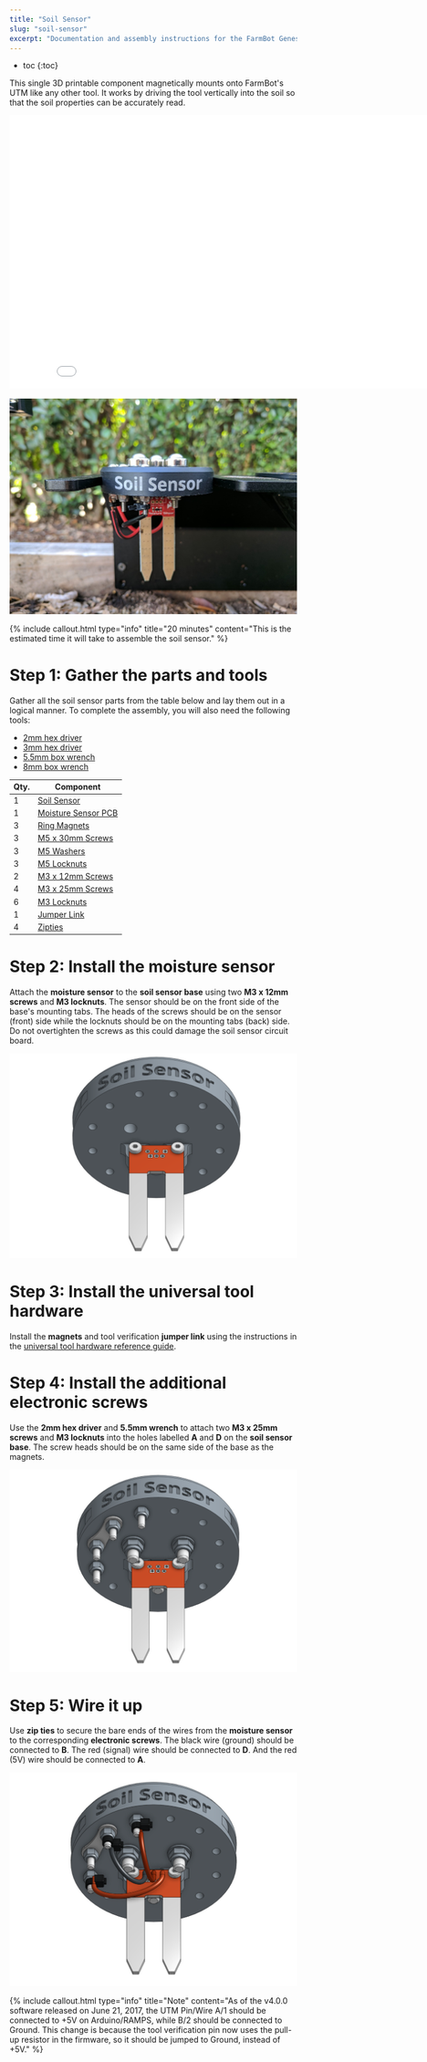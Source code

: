 ```yaml
---
title: "Soil Sensor"
slug: "soil-sensor"
excerpt: "Documentation and assembly instructions for the FarmBot Genesis soil sensor"
---
```


* toc
{:toc}

This single 3D printable component magnetically mounts onto FarmBot's UTM like any other tool. It works by driving the tool vertically into the soil so that the soil properties can be accurately read.

<iframe class="embedly-embed" src="//cdn.embedly.com/widgets/media.html?src=https%3A%2F%2Fwww.youtube.com%2Fembed%2Fp6CPnJoHf8E%3Ffeature%3Doembed&url=http%3A%2F%2Fwww.youtube.com%2Fwatch%3Fv%3Dp6CPnJoHf8E&image=https%3A%2F%2Fi.ytimg.com%2Fvi%2Fp6CPnJoHf8E%2Fhqdefault.jpg&key=02466f963b9b4bb8845a05b53d3235d7&type=text%2Fhtml&schema=youtube" width="854" height="480" scrolling="no" frameborder="0" allowfullscreen></iframe>



![Soil Sensor.jpg](Soil_Sensor.jpg)



{%
include callout.html
type="info"
title="20 minutes"
content="This is the estimated time it will take to assemble the soil sensor."
%}



# Step 1: Gather the parts and tools

Gather all the soil sensor parts from the table below and lay them out in a logical manner. To complete the assembly, you will also need the following tools:

* [2mm hex driver](../../Extras/bom/miscellaneous.md#2mm-hex-driver)
* [3mm hex driver](../../Extras/bom/miscellaneous.md#3mm-hex-driver)
* [5.5mm box wrench](../../Extras/bom/miscellaneous.md#5-5mm-box-wrench)
* [8mm box wrench](../../Extras/bom/miscellaneous.md#8mm-box-wrench)

|Qty.                          |Component                     |
|------------------------------|------------------------------|
|1                             |[Soil Sensor](../../Extras/bom/plastic-parts.md#soil-sensor)
|1                             |[Moisture Sensor PCB](../../Extras/bom/electronics-and-wiring.md#soil-sensor)
|3                             |[Ring Magnets](../../Extras/bom/miscellaneous.md#ring-magnets)
|3                             |[M5 x 30mm Screws](../../Extras/bom/fasteners-and-hardware.md#m5-screws)
|3                             |[M5 Washers](../../Extras/bom/fasteners-and-hardware.md#m5-washers)
|3                             |[M5 Locknuts](../../Extras/bom/fasteners-and-hardware.md#m5-locknuts)
|2                             |[M3 x 12mm Screws](../../Extras/bom/fasteners-and-hardware.md#m3-screws)
|4                             |[M3 x 25mm Screws](../../Extras/bom/fasteners-and-hardware.md#m3-screws)
|6                             |[M3 Locknuts](../../Extras/bom/fasteners-and-hardware.md#m3-locknuts)
|1                             |[Jumper Link](../../Extras/bom/electronics-and-wiring.md#jumper-links)
|4                             |[Zipties](../../Extras/bom/miscellaneous.md#zip-ties)



# Step 2: Install the moisture sensor

Attach the **moisture sensor** to the **soil sensor base** using two **M3 x 12mm screws** and **M3 locknuts**. The sensor should be on the front side of the base's mounting tabs. The heads of the screws should be on the sensor (front) side while the locknuts should be on the mounting tabs (back) side. Do not overtighten the screws as this could damage the soil sensor circuit board.

![soil_sensor_PCB_attached.png](soil_sensor_PCB_attached.png)



# Step 3: Install the universal tool hardware

Install the **magnets** and tool verification **jumper link** using the instructions in the [universal tool hardware reference guide](../../FarmBot-Genesis-V1-2/reference/universal-tool-hardware.md).

# Step 4: Install the additional electronic screws

Use the **2mm hex driver** and **5.5mm wrench** to attach two **M3 x 25mm screws** and **M3 locknuts** into the holes labelled **A** and **D** on the **soil sensor base**. The screw heads should be on the same side of the base as the magnets.

![soil_sensor_screws_attached.png](soil_sensor_screws_attached.png)



# Step 5: Wire it up

Use **zip ties** to secure the bare ends of the wires from the **moisture sensor** to the corresponding **electronic screws**. The black wire (ground) should be connected to  **B**. The red (signal) wire should be connected to  **D**. And the red (5V) wire should be connected to  **A**.

![soil_sensor.png](soil_sensor.png)



{%
include callout.html
type="info"
title="Note"
content="As of the v4.0.0 software released on June 21, 2017, the UTM Pin/Wire A/1 should be connected to +5V on Arduino/RAMPS, while B/2 should be connected to Ground. This change is because the tool verification pin now uses the pull-up resistor in the firmware, so it should be jumped to Ground, instead of +5V."
%}

